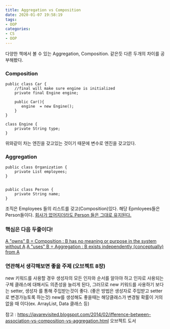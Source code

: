 ```yaml
---
title: Aggregation vs Composition
date: 2020-01-07 19:58:19
tags:
- OOP
categories:
- CS
- OOP
---
```

다양한 책에서 볼 수 있는 Aggregation, Composition.
같은듯 다른 두개의 차이를 공부해봤다.


### Composition
```
public class Car {
    //final will make sure engine is initialized
    private final Engine engine;  

    public Car(){
       engine  = new Engine();
    }
}

class Engine {
    private String type;
}
```
위와같이 차는 엔진을 갖고있는 것이기 때문에 변수로 엔진을 갖고있다.


### Aggregation

```
public class Organization {
    private List employees;
}


public class Person {
    private String name;   
}
```
조직은 Employees 들의 리스트를 갖고(Composition)있다. 해당 Epmloyees들은 Person들이다. <u> 회사가 없어지더라도 Person 들은 그대로 유지된다.</u>


### 핵심은 다음 두줄이다!

<u>A "owns" B = Composition : B has no meaning or purpose in the system without A</u>
<u>A "uses" B = Aggregation : B exists independently (conceptually) from A</u>


### 연관해서 생각해보면 좋을 주제 (오브젝트 8장)
new 키워드를 사용할 경우 생성자의 모든 인자와 순서를 알아야 하고 인자로 사용되는 구체 클래스에 대해서도 의존성을 늘리게 된다,
그러므로 new 키워드를 사용하기 보다는 setter, 생성자 를 통해 주입받는것이 좋다. (좋은 방법은 생성자로 주입받고 setter로 변경가능토록 하는것)
new를 생성해도 좋을때는 해당클래스가 변경될 확률이 거의 없을 때 이다(ex. ArrayList, Data 클래스 등)


참고 : https://javarevisited.blogspot.com/2014/02/ifference-between-association-vs-composition-vs-aggregation.html
오브젝트 도서
